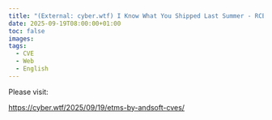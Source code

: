 ```yaml
---
title: "(External: cyber.wtf) I Know What You Shipped Last Summer - RCE, SQLi and More in Logistics Software e-TMS"
date: 2025-09-19T08:00:00+01:00
toc: false
images:
tags:
  - CVE
  - Web
  - English
---
```


Please visit:

https://cyber.wtf/2025/09/19/etms-by-andsoft-cves/